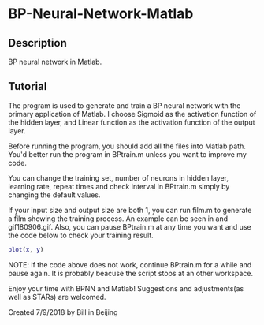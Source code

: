 # BP-Neural-Network-Matlab

## Description

BP neural network in Matlab.

## Tutorial

The program is used to generate and train a BP neural network with the primary application of Matlab. I choose Sigmoid as the activation function of the hidden layer, and Linear function as the activation function of the output layer.

Before running the program, you should add all the files into Matlab path. You'd better run the program in BPtrain.m unless you want to improve my code.

You can change the training set, number of neurons in hidden layer, learning rate, repeat times and check interval in BPtrain.m simply by changing the default values.

If your input size and output size are both 1, you can run film.m to generate a film showing the training process. An example can be seen in and gif180906.gif. Also, you can pause BPtrain.m at any time you want and use the code below to check your training result.

```matlab
plot(x, y)
```

NOTE: if the code above does not work, continue BPtrain.m for a while and pause again. It is probably beacuse the script stops at an other workspace.

Enjoy your time with BPNN and Matlab! Suggestions and adjustments(as well as STARs) are welcomed.

Created 7/9/2018 by Bill in Beijing
